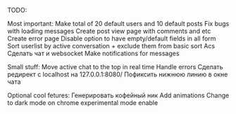 TODO: 

Most important:
Make total of 20 default users and 10 default posts
Fix bugs with loading messages 
Create post view page with comments and etc
Create error page
Disable option to have empty/default fields in all form
Sort userlist by active conversation + exclude them from basic sort Acs
Сделать чат и websocket
Make notifications for messages


Small stuff:
Move active chat to the top in real time
Handle errors
Cделать редирект с localhost на 127.0.0.1:8080/
Пофиксить нижнюю линию в окне чата


Optional cool fetures:
Генерировать кофейный ник
Add animations
Change to dark mode on chrome experimental mode enable
